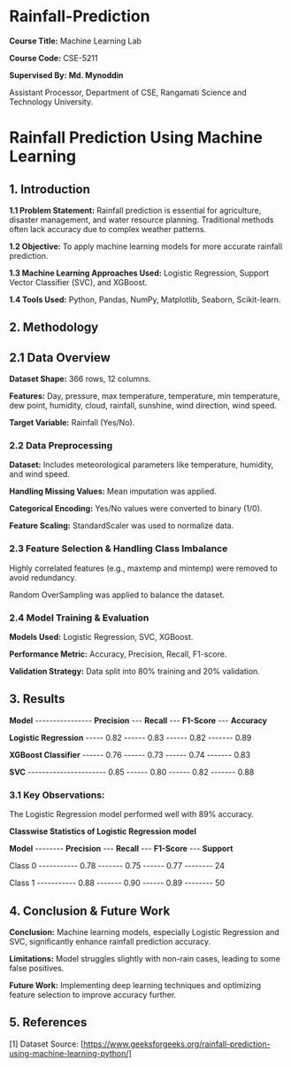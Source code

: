 # Rainfall-Prediction
**Course Title:** Machine Learning Lab 

**Course Code:** CSE-5211

**Supervised By:**  **Md. Mynoddin**

Assistant Processor, Department of CSE, Rangamati Science and Technology University.
# Rainfall Prediction Using Machine Learning
## 1. Introduction

**1.1 Problem Statement:** Rainfall prediction is essential for agriculture, disaster management, and water resource planning. Traditional methods often lack accuracy due to complex weather patterns.

**1.2 Objective:** To apply machine learning models for more accurate rainfall prediction.

**1.3 Machine Learning Approaches Used:** Logistic Regression, Support Vector Classifier (SVC), and XGBoost.

**1.4 Tools Used:** Python, Pandas, NumPy, Matplotlib, Seaborn, Scikit-learn.

## 2. Methodology

## 2.1 Data Overview
**Dataset Shape:** 366 rows, 12 columns.

**Features:** Day, pressure, max temperature, temperature, min temperature, dew point, humidity, cloud, rainfall, sunshine, wind direction, wind speed.

**Target Variable:** Rainfall (Yes/No).

### 2.2 Data Preprocessing

**Dataset:** Includes meteorological parameters like temperature, humidity, and wind speed.

**Handling Missing Values:** Mean imputation was applied.

**Categorical Encoding:** Yes/No values were converted to binary (1/0).

**Feature Scaling:** StandardScaler was used to normalize data.

### 2.3 Feature Selection & Handling Class Imbalance

Highly correlated features (e.g., maxtemp and mintemp) were removed to avoid redundancy.

Random OverSampling was applied to balance the dataset.

### 2.4 Model Training & Evaluation

**Models Used:** Logistic Regression, SVC, XGBoost.

**Performance Metric:** Accuracy, Precision, Recall, F1-score.

**Validation Strategy:** Data split into 80% training and 20% validation.

## 3. Results

**Model** ---------------- **Precision** --- **Recall** --- **F1-Score** --- **Accuracy**

**Logistic Regression** ----- 0.82 ------ 0.83 ------ 0.82 ------- 0.89

**XGBoost Classifier** ------ 0.76 ------ 0.73 ------ 0.74 ------- 0.83

**SVC**	---------------------- 0.85 ------ 0.80 ------ 0.82 ------- 0.88

### 3.1 Key Observations:

The Logistic Regression model performed well with 89% accuracy.

**Classwise Statistics of Logistic Regression model**

**Model** -------- **Precision** --- **Recall** ---	**F1-Score** --- **Support**

Class 0	 ----------- 0.78	------- 0.75 ------ 0.77 -------- 24

Class 1 ----------- 0.88 ------- 0.90 ------ 0.89 -------- 50

## 4. Conclusion & Future Work

**Conclusion:** Machine learning models, especially Logistic Regression and SVC, significantly enhance rainfall prediction accuracy.

**Limitations:** Model struggles slightly with non-rain cases, leading to some false positives.

**Future Work:** Implementing deep learning techniques and optimizing feature selection to improve accuracy further.

## 5. References
[1] Dataset Source: [https://www.geeksforgeeks.org/rainfall-prediction-using-machine-learning-python/]
